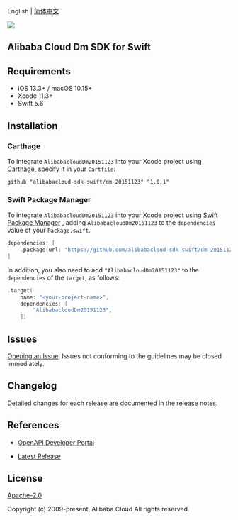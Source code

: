 English | [简体中文](README-CN.md)

![](https://aliyunsdk-pages.alicdn.com/icons/AlibabaCloud.svg)

## Alibaba Cloud Dm SDK for Swift

## Requirements

- iOS 13.3+ / macOS 10.15+
- Xcode 11.3+
- Swift 5.6

## Installation

### Carthage

To integrate `AlibabacloudDm20151123` into your Xcode project using [Carthage](https://github.com/Carthage/Carthage), specify it in your `Cartfile`:

```ogdl
github "alibabacloud-sdk-swift/dm-20151123" "1.0.1"
```

### Swift Package Manager

To integrate `AlibabacloudDm20151123` into your Xcode project using [Swift Package Manager](https://swift.org/package-manager/) , adding `AlibabacloudDm20151123` to the `dependencies` value of your `Package.swift`.

```swift
dependencies: [
    .package(url: "https://github.com/alibabacloud-sdk-swift/dm-20151123.git", from: "1.0.1")
]
```

In addition, you also need to add `"AlibabacloudDm20151123"` to the `dependencies` of the `target`, as follows:

```swift
.target(
    name: "<your-project-name>",
    dependencies: [
        "AlibabacloudDm20151123",
    ])
```

## Issues

[Opening an Issue](https://github.com/alibabacloud-sdk-swift/dm-20151123/issues/new), Issues not conforming to the guidelines may be closed immediately.

## Changelog

Detailed changes for each release are documented in the [release notes](./ChangeLog.txt).

## References

* [OpenAPI Developer Portal](https://next.api.alibabacloud.com/home)
- [Latest Release](https://github.com/alibabacloud-sdk-swift/dm-20151123)

## License

[Apache-2.0](http://www.apache.org/licenses/LICENSE-2.0)

Copyright (c) 2009-present, Alibaba Cloud All rights reserved.
